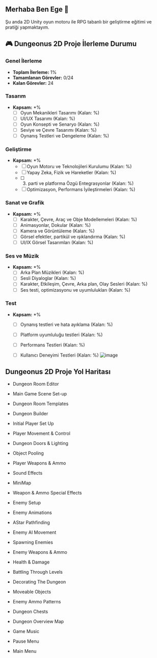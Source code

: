## Merhaba Ben Ege  👋

Şu anda 2D Unity oyun motoru ile RPG tabanlı bir geliştirme eğitimi ve pratiği yapmaktayım.




## 🎮 Dungeonus 2D Proje İlerleme Durumu 

### Genel İlerleme
- **Toplam İlerleme:** 1%
- **Tamamlanan Görevler:** 0/24
- **Kalan Görevler:** 24

### Tasarım
- **Kapsam:** *%
  - [ ] Oyun Mekanikleri Tasarımı (Kalan: %)
  - [ ] UI/UX Tasarımı (Kalan: %)
  - [ ] Oyun Konsepti ve Senaryo (Kalan: %)
  - [ ] Seviye ve Çevre Tasarımı (Kalan: %)
  - [ ] Oynanış Testleri ve Dengeleme (Kalan: %)
### Geliştirme
- **Kapsam:** *%
  - [ ] Oyun Motoru ve Teknolojileri Kurulumu (Kalan: %)
  - [ ] Yapay Zeka, Fizik ve Hareketler (Kalan: %)
  - [ ] 3. parti ve platforma Özgü Entegrasyonlar (Kalan: %)
  - [ ] Optimizasyon, Performans İyileştirmeleri (Kalan: %)
### Sanat ve Grafik
- **Kapsam:** *%
  - [ ] Karakter, Çevre, Araç ve Obje Modellemeleri (Kalan: %)
  - [ ] Animasyonlar, Dokular (Kalan: %)
  - [ ] Kamera ve Görüntüleme (Kalan: %)
  - [ ] Görsel efektler, partikül ve ışıklandırma (Kalan: %)
  - [ ] UI/IX Görsel Tasarımları (Kalan: %)
### Ses ve Müzik
- **Kapsam:** *%
  - [ ] Arka Plan Müzikleri (Kalan: %)
  - [ ] Sesli Diyaloglar (Kalan: %)
  - [ ] Karakter, Etkileşim, Çevre, Arka plan, Olay Sesleri (Kalan: %)
  - [ ] Ses testi, optimizasyonu ve uyumlulukları (Kalan: %)
### Test
- **Kapsam:** *%
  - [ ] Oynanış testleri ve hata ayıklama (Kalan: %)
  - [ ] Platform uyumluluğu testleri (Kalan: %)
  - [ ] Performans Testleri (Kalan: %)
  - [ ] Kullanıcı Deneyimi Testleri (Kalan: %)
![image](https://github.com/user-attachments/assets/51fae697-7a6a-45bd-8ebb-1a77ffb4a6a7)



## Dungeonus 2D Proje Yol Haritası

- Dungeon Room Editor

- Main Game Scene Set-up

- Dungeon Room Templates

- Dungeon Builder

- Initial Player Set Up

- Player Movement & Control

- Dungeon Doors & Lighting

- Object Pooling

- Player Weapons & Ammo

- Sound Effects

- MiniMap

- Weapon & Ammo Special Effects

- Enemy Setup

- Enemy Animations

- AStar Pathfinding

- Enemy AI Movement

- Spawning Enemies

- Enemy Weapons & Ammo

- Health & Damage

- Battling Through Levels

- Decorating The Dungeon

- Moveable Objects

- Enemy Ammo Patterns

- Dungeon Chests

- Dungeon Overview Map

- Game Music

- Pause Menu

- Main Menu
